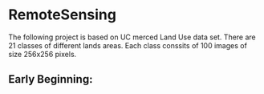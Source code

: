 # RemoteSensing

The following project is based on  UC merced Land Use data set. There are 21 classes of different lands areas. Each class conssits of 100 images of size 256x256 pixels.
## Early Beginning:
